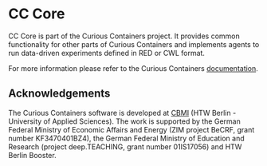 # CC Core

CC Core is part of the Curious Containers project. It provides common functionality for other parts of Curious Containers and implements agents to run data-driven experiments defined in RED or CWL format.

For more information please refer to the Curious Containers [documentation](https://curious-containers.github.io/).

## Acknowledgements

The Curious Containers software is developed at [CBMI](https://cbmi.htw-berlin.de/) (HTW Berlin - University of Applied Sciences). The work is supported by the German Federal Ministry of Economic Affairs and Energy (ZIM project BeCRF, grant number KF3470401BZ4), the German Federal Ministry of Education and Research (project deep.TEACHING, grant number 01IS17056) and HTW Berlin Booster.
